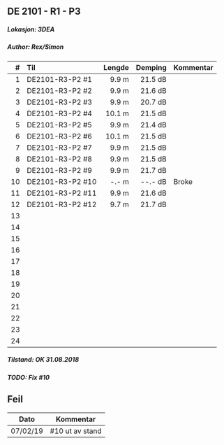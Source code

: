 ## DE 2101 - R1 - P3
##### Lokasjon: 3DEA
##### Author: Rex/Simon

|  #  |        Til      |Lengde|Demping|Kommentar|
|----:|:----------------|-----:|------:|:--------|
|    1|DE2101-R3-P2 #1  | 9.9 m|21.5 dB|         |
|    2|DE2101-R3-P2 #2  | 9.9 m|21.6 dB|         |
|    3|DE2101-R3-P2 #3  | 9.9 m|20.7 dB|         |
|    4|DE2101-R3-P2 #4  |10.1 m|21.5 dB|         |
|    5|DE2101-R3-P2 #5  | 9.9 m|21.4 dB|         |
|    6|DE2101-R3-P2 #6  |10.1 m|21.5 dB|         |
|    7|DE2101-R3-P2 #7  | 9.9 m|21.5 dB|         |
|    8|DE2101-R3-P2 #8  | 9.9 m|21.5 dB|         |
|    9|DE2101-R3-P2 #9  | 9.9 m|21.7 dB|         |
|   10|DE2101-R3-P2 #10 | -.- m|--.- dB|Broke    |
|   11|DE2101-R3-P2 #11 | 9.9 m|21.6 dB|         |
|   12|DE2101-R3-P2 #12 | 9.7 m|21.7 dB|         |
|   13|                 |      |       |         |
|   14|                 |      |       |         |
|   15|                 |      |       |         |
|   16|                 |      |       |         |
|   17|                 |      |       |         |
|   18|                 |      |       |         |
|   19|                 |      |       |         |
|   20|                 |      |       |         |
|   21|                 |      |       |         |
|   22|                 |      |       |         |
|   23|                 |      |       |         |
|   24|                 |      |       |         |

##### Tilstand: OK 31.08.2018
##### TODO: Fix #10

## Feil
| Dato     | Kommentar       |
|----------|-----------------|
| 07/02/19 | #10 ut av stand |
